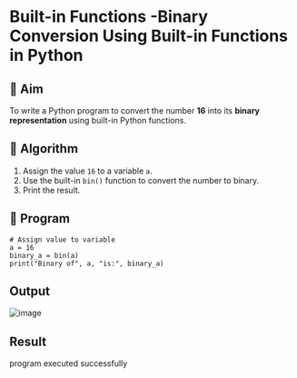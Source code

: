 # Built-in Functions -Binary Conversion Using Built-in Functions in Python

## 🎯 Aim
To write a Python program to convert the number **16** into its **binary representation** using built-in Python functions.

## 🧠 Algorithm
1. Assign the value `16` to a variable `a`.
2. Use the built-in `bin()` function to convert the number to binary.
3. Print the result.

## 🧾 Program
```
# Assign value to variable
a = 16
binary_a = bin(a)
print("Binary of", a, "is:", binary_a)
```


## Output

![image](https://github.com/user-attachments/assets/ec8b5543-2bdb-4bc8-b6c0-df13b7fc8053)


## Result
program executed successfully
